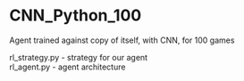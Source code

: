 # CNN_Python_100

Agent trained against copy of itself, with CNN, for 100 games

rl_strategy.py - strategy for our agent \
rl_agent.py - agent architecture
